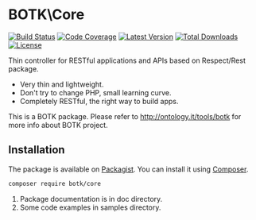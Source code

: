 # BOTK\Core
[![Build Status](https://img.shields.io/travis/BOTK/Core.svg?style=flat-square)](http://travis-ci.org/BOTK/Core)
[![Code Coverage](https://img.shields.io/scrutinizer/coverage/g/BOTK/Core.svg?style=flat-square)](https://scrutinizer-ci.com/g/BOTK/Core)
[![Latest Version](https://img.shields.io/packagist/v/botk/core.svg?style=flat-square)](https://packagist.org/packages/botk/core)
[![Total Downloads](https://img.shields.io/packagist/dt/botk/core.svg?style=flat-square)](https://packagist.org/packages/botk/core)
[![License](https://img.shields.io/packagist/l/botk/core.svg?style=flat-square)](https://packagist.org/packages/botk/core)

Thin controller for RESTful applications and APIs based on Respect/Rest package.

 * Very thin and lightweight.
 * Don't try to change PHP, small learning curve.
 * Completely RESTful, the right way to build apps.

This is a BOTK package. Please refer to http://ontology.it/tools/botk for more info
about BOTK project.

## Installation

The package is available on [Packagist](https://packagist.org/packages/botk/core).
You can install it using [Composer](http://getcomposer.org).

```bash
composer require botk/core
```


1. Package documentation is in doc directory.
3. Some code examples in samples directory.